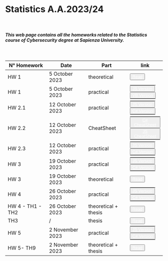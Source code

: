 # Statistics A.A.2023/24
<html>
  <header>
    <meta charset="UTF-8">
    <meta name="viewport" content="width=device-width, initial-scale=1.0">
    <link rel="stylesheet" href="https://stackpath.bootstrapcdn.com/bootstrap/4.5.2/css/bootstrap.min.css">
  </header>
  <body>
     <div class="container">
        <h5>This web page contains all the homeworks related to the Statistics course of Cybersecurity degree at Sapienza University.</h5>
        <br>
        <table class="table custom-table table-striped" style="self-align: center;">
            <thead>
                <tr>
                    <th>N° Homework</th>
                    <th>Date</th>
                    <th>Part</th>
                    <th>link</th>
                </tr>
            </thead>
            <tbody>
                <tr>
                    <td> HW 1</td>
                    <td>5 October 2023</td>
                    <td>theoretical</td>
                    <td><button type="button" class="btn btn-warning">
                      <a href="https://noemi2001.github.io/statistics/HM1_theory.html" style="color: white;">Read</a>
                    </button></td>
                </tr>
                <tr>
                    <td style="vertical-align: middle;"> HW 1</td>
                    <td style="vertical-align: middle;">5 October 2023</td>
                    <td style="vertical-align: middle;">practical</td>
                    <td style="vertical-align: middle;">
                      <table class="table custom-table" style="margin:0; padding:0; border:none;">
                        <tr style="margin:0; padding:0;"><td style="margin:0; padding:0; border:none;">
                          <button type="button" class="btn btn-success">
                            <a href="https://noemi2001.github.io/statistics/HW1_JavaScript.html" style="color: white;"> JS Version </a>
                          </button>
                        </td></tr>
                        <tr style="margin:0; padding:0;"><td style="margin:0; padding:0; border:none;">
                          <button type="button" class="btn btn-success">
                            <a href="https://noemi2001.github.io/statistics/pageExtra1.html" style="color: white;"> VB Version </a>
                          </button>
                        </td></tr>
                      </table>
                    </td>
                </tr>
                <tr>
                    <td style="vertical-align: middle;"> HW 2.1 </td>
                    <td style="vertical-align: middle;">12 October 2023</td>
                    <td style="vertical-align: middle;">practical</td>
                    <td style="vertical-align: middle;">
                      <table class="table custom-table" style="margin:0; padding:0; border:none;">
                        <tr style="margin:0; padding:0;"><td style="margin:0; padding:0; border:none;">
                          <button type="button" class="btn btn-success">
                            <a href="https://noemi2001.github.io/statistics/HW2/HW2.1_JS.html" style="color: white;"> JS Version </a>
                          </button>
                        </td></tr>
                        <tr style="margin:0; padding:0;"><td style="margin:0; padding:0; border:none;">
                          <button type="button" class="btn btn-success">
                            <a href="https://noemi2001.github.io/statistics/pageExtra2.html" style="color: white;"> C# Version </a>
                          </button>
                        </td></tr>
                      </table>
                    </td>
                </tr>
                <tr>
                    <td style="vertical-align: middle;"> HW 2.2 </td>
                    <td style="vertical-align: middle;">12 October 2023</td>
                    <td style="vertical-align: middle;">CheatSheet</td>
                    <td style="vertical-align: middle;">
                      <table class="table custom-table" style="margin:0; padding:0; border:none;">
                        <tr style="margin:0; padding:0;"><td style="margin:0; padding:0; border:none;">
                          <button type="button" class="btn btn-info">
                            <a href="https://noemi2001.github.io/statistics/cheatsheetC.html" style="color: white;"> C# CheatSheet </a>
                          </button>
                        </td></tr>
                        <tr style="margin:0; padding:0;"><td style="margin:0; padding:0; border:none;">
                          <button type="button" class="btn btn-info">
                            <a href="https://noemi2001.github.io/statistics/cheatsheetJS.html" style="color: white;"> JS CheatSheet </a>
                          </button>
                        </td></tr>
                      </table>
                    </td>
                </tr>
                <tr>
                    <td style="vertical-align: middle;"> HW 2.3 </td>
                    <td style="vertical-align: middle;">12 October 2023</td>
                    <td style="vertical-align: middle;">practical</td>
                    <td style="vertical-align: middle;">
                      <table class="table custom-table" style="margin:0; padding:0; border:none;">
                        <tr style="margin:0; padding:0;"><td style="margin:0; padding:0; border:none;">
                          <button type="button" class="btn btn-success">
                            <a href="https://noemi2001.github.io/statistics/HW2/HW2.3_JS.html" style="color: white;"> JS Version </a>
                          </button>
                        </td></tr>
                        <tr style="margin:0; padding:0;"><td style="margin:0; padding:0; border:none;">
                          <button type="button" class="btn btn-success">
                            <a href="https://noemi2001.github.io/statistics/pageExtra3.html" style="color: white;"> C# Version </a>
                          </button>
                        </td></tr>
                      </table>
                    </td>
                </tr>
                <tr>
                  <td style="vertical-align: middle;"> HW 3 </td>
                  <td style="vertical-align: middle;">19 October 2023</td>
                  <td style="vertical-align: middle;">practical</td>
                  <td style="vertical-align: middle;">
                    <table class="table custom-table" style="margin:0; padding:0; border:none;">
                      <tr style="margin:0; padding:0;"><td style="margin:0; padding:0; border:none;">
                        <button type="button" class="btn btn-success">
                          <a href="https://noemi2001.github.io/statistics/HW3/HW3_JS.html" style="color: white;"> JS Version </a>
                        </button>
                      </td></tr>
                      <tr style="margin:0; padding:0;"><td style="margin:0; padding:0; border:none;">
                        <button type="button" class="btn btn-success">
                          <a href="https://noemi2001.github.io/statistics/pageExtra4.html" style="color: white;"> C# Version </a>
                        </button>
                      </td></tr>
                    </table>
                  </td>
                </tr>
                <tr>
                  <td> HW 3</td>
                  <td>19 October 2023</td>
                  <td>theoretical</td>
                  <td><button type="button" class="btn btn-warning">
                    <a href="https://noemi2001.github.io/statistics/HW3/HW3_Theory.html" style="color: white;">Read</a>
                  </button></td>
                </tr>
                <tr>
                  <td style="vertical-align: middle;"> HW 4 </td>
                  <td style="vertical-align: middle;">26 October 2023</td>
                  <td style="vertical-align: middle;">practical</td>
                  <td style="vertical-align: middle;">
                    <table class="table custom-table" style="margin:0; padding:0; border:none;">
                      <tr style="margin:0; padding:0;"><td style="margin:0; padding:0; border:none;">
                        <button type="button" class="btn btn-success">
                          <a href="https://noemi2001.github.io/statistics/HW4/HW4_JS.html" style="color: white;"> JS Version </a>
                        </button>
                      </td></tr>
                      <tr style="margin:0; padding:0;"><td style="margin:0; padding:0; border:none;">
                        <button type="button" class="btn btn-success">
                          <a href="https://noemi2001.github.io/statistics/pageExtra5.html" style="color: white;"> C# Version </a>
                        </button>
                      </td></tr>
                    </table>
                  </td>
                </tr>
                <tr>
                  <td> HW 4 - TH1 - TH2</td>
                  <td>26 October 2023</td>
                  <td>theoretical + thesis </td>
                  <td><button type="button" class="btn btn-warning">
                    <a href="https://noemi2001.github.io/statistics/HW4/HW4_Theory.html" style="color: white;">Read</a>
                  </button></td>
                </tr>
                <tr>
                  <td> TH3 </td>
                  <td>/</td>
                  <td>thesis</td>
                  <td><button type="button" class="btn btn-warning">
                    <a href="https://noemi2001.github.io/statistics/TH3/Th3.html" style="color: white;">Read</a>
                  </button></td>
                </tr>
                <tr>
                  <td style="vertical-align: middle;"> HW 5 </td>
                  <td style="vertical-align: middle;">2 November 2023</td>
                  <td style="vertical-align: middle;">practical</td>
                  <td style="vertical-align: middle;">
                    <table class="table custom-table" style="margin:0; padding:0; border:none;">
                      <tr style="margin:0; padding:0;"><td style="margin:0; padding:0; border:none;">
                        <button type="button" class="btn btn-success">
                          <a href="https://noemi2001.github.io/statistics/HW5/HW5_JS.html" style="color: white;"> JS Version </a>
                        </button>
                      </td></tr>
                      <tr style="margin:0; padding:0;"><td style="margin:0; padding:0; border:none;">
                        <button type="button" class="btn btn-success">
                          <a href="https://noemi2001.github.io/statistics/HW5/pageExtra.html" style="color: white;"> C# Version </a>
                        </button>
                      </td></tr>
                    </table>
                  </td>
                </tr>
                <tr>
                  <td> HW 5- TH9</td>
                  <td>2 November 2023</td>
                  <td>theoretical + thesis </td>
                  <td><button type="button" class="btn btn-warning">
                    <a href="https://noemi2001.github.io/statistics/HW5/HW5_Theory.html" style="color: white;">Read</a>
                  </button></td>
                </tr>
            </tbody>
        </table>
    </div>
  </body>
</html>
